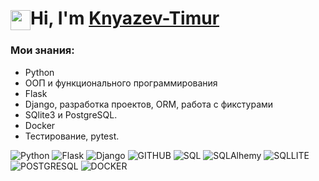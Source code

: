<!---
- 👋 Hi, I’m @Knyazev-Timur
- 👀 I’m interested in Python
- 🌱 I’m currently learning SkyPro
- 💞️ I’m looking to collaborate on ...
- 📫 How to reach me ...

 [![trophy](https://github-profile-trophy.vercel.app/?username=Knyazev-Timur)](https://github.com/ryo-ma/github-profile-trophy)
--->

<h1><img src="https://github.com/blackcater/blackcater/raw/main/images/Hi.gif" height="32" align="center">Hi, I'm <a href="https://daniilshat.ru/" target="_blank">Knyazev-Timur</a> </align></h1>

### Мои знания:
- Python
- ООП и функционального программирования
 - Flask
- Django, разработка проектов, ORM, работа с фикстурами
- SQlite3 и PostgreSQL.
- Docker
- Тестирование, pytest.



<p><img src="https://camo.githubusercontent.com/e520ccc83c52f1bd6f015447a4d07c53602752a1bb2bf9e9e98c52ba4bd85a92/68747470733a2f2f696d672e736869656c64732e696f2f62616467652f507974686f6e2d77686974653f7374796c653d666f722d7468652d6261646765266c6f676f3d707974686f6e266c6f676f436f6c6f723d626c7565" alt="Python">
<img src="https://camo.githubusercontent.com/9f67a28428d6a8a75e45f70cc86de06d2bf792ea1c5d397ba4debe9710f9f06c/68747470733a2f2f696d672e736869656c64732e696f2f62616467652f466c61736b2d77686974653f7374796c653d666f722d7468652d6261646765266c6f676f3d666c61736b266c6f676f436f6c6f723d626c7565" alt="Flask">
<img src="https://camo.githubusercontent.com/67d17398d151be1f36189ffc902d98c9c7c26fb0e8a71ac796558cba371e9078/68747470733a2f2f696d672e736869656c64732e696f2f62616467652f446a616e676f2d77686974653f7374796c653d666f722d7468652d6261646765266c6f676f3d646a616e676f266c6f676f436f6c6f723d626c7565" alt="Django">
<img src="https://camo.githubusercontent.com/08e7ddea8a1900ac61ef67512dd38ded5c002a48c6c1be4cfd764c91dfa37ca5/68747470733a2f2f696d672e736869656c64732e696f2f62616467652f4769746875622d77686974653f7374796c653d666f722d7468652d6261646765266c6f676f3d676974687562266c6f676f436f6c6f723d626c7565" alt="GITHUB">
<img src="https://camo.githubusercontent.com/20d8a7a5b993d6a2b89e371ee8df82b73f1816d687326f5091982ecf77727447/68747470733a2f2f696d672e736869656c64732e696f2f62616467652f53514c2d77686974653f7374796c653d666f722d7468652d6261646765266c6f676f3d6d7973716c266c6f676f436f6c6f723d626c7565" alt="SQL">
<img src="https://camo.githubusercontent.com/42a024e6cc4ae417f8c46e5d790da8bfaac7d7b7e7f5fa5f1dadc68c3d1bdafa/68747470733a2f2f696d672e736869656c64732e696f2f62616467652f53514c416c6368656d792d77686974653f7374796c653d666f722d7468652d6261646765266c6f676f3d43617264616e6f266c6f676f436f6c6f723d626c7565" alt="SQLAlhemy">
<img src="https://camo.githubusercontent.com/a90cc50a84e8ce7fb0779d42bee6e6913dec55d89eed8c8f98c0d9e34f9f9e10/68747470733a2f2f696d672e736869656c64732e696f2f62616467652f53514c4c6974652d77686974653f7374796c653d666f722d7468652d6261646765266c6f676f3d53514c697465266c6f676f436f6c6f723d626c7565" alt="SQLLITE">
<img src="https://camo.githubusercontent.com/dbef15beb7b3c0769b0f1a7ddf7b0e96c309009d4373e381d0d92254498ae1ef/68747470733a2f2f696d672e736869656c64732e696f2f62616467652f506f737467726553514c2d77686974653f7374796c653d666f722d7468652d6261646765266c6f676f3d706f737467726573716c266c6f676f436f6c6f723d626c7565" alt="POSTGRESQL">
<img src="https://camo.githubusercontent.com/5315498aab6373ab39356babf5ecf088a4d026b33899ca272eb4947d62f267f1/68747470733a2f2f696d672e736869656c64732e696f2f62616467652f446f636b65722d77686974653f7374796c653d666f722d7468652d6261646765266c6f676f3d646f636b6572266c6f676f436f6c6f723d626c7565" alt="DOCKER"></p>

<!---
Knyazev-Timur/Knyazev-Timur is a ✨ special ✨ repository because its `README.md` (this file) appears on your GitHub profile.
You can click the Preview link to take a look at your changes.
--->


          
